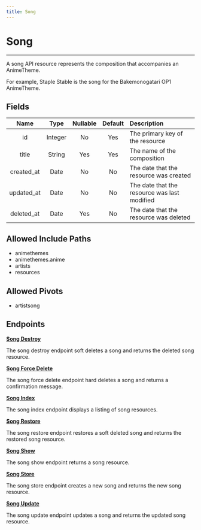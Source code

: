 ```yaml
---
title: Song
---
```


# Song

---

A song API resource represents the composition that accompanies an AnimeTheme.

For example, Staple Stable is the song for the Bakemonogatari OP1 AnimeTheme.

## Fields

|    Name    |  Type   | Nullable | Default | Description                                  |
| :--------: | :-----: | :------: | :-----: | :------------------------------------------- |
| id         | Integer | No       | Yes     | The primary key of the resource              |
| title      | String  | Yes      | Yes     | The name of the composition                  |
| created_at | Date    | No       | No      | The date that the resource was created       |
| updated_at | Date    | No       | No      | The date that the resource was last modified |
| deleted_at | Date    | Yes      | No      | The date that the resource was deleted       |

## Allowed Include Paths

* animethemes
* animethemes.anime
* artists
* resources

## Allowed Pivots

* artistsong

## Endpoints

**[Song Destroy](/wiki/song/destroy/)**

The song destroy endpoint soft deletes a song and returns the deleted song resource.

**[Song Force Delete](/wiki/song/forceDelete/)**

The song force delete endpoint hard deletes a song and returns a confirmation message.

**[Song Index](/wiki/song/index/)**

The song index endpoint displays a listing of song resources.

**[Song Restore](/wiki/song/restore/)**

The song restore endpoint restores a soft deleted song and returns the restored song resource.

**[Song Show](/wiki/song/show/)**

The song show endpoint returns a song resource.

**[Song Store](/wiki/song/store/)**

The song store endpoint creates a new song and returns the new song resource.

**[Song Update](/wiki/song/update/)**

The song update endpoint updates a song and returns the updated song resource.